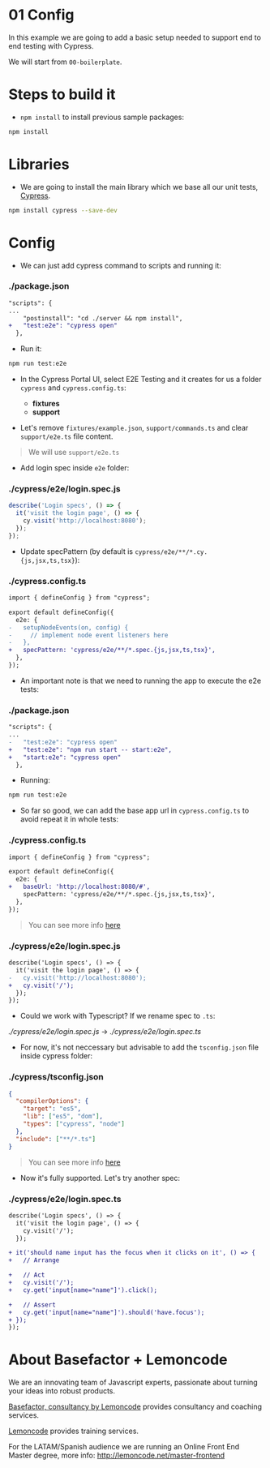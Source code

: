# 01 Config

In this example we are going to add a basic setup needed to support end to end testing with Cypress.

We will start from `00-boilerplate`.

# Steps to build it

- `npm install` to install previous sample packages:

```bash
npm install
```

# Libraries

- We are going to install the main library which we base all our unit tests, [Cypress](https://www.cypress.io/).

```bash
npm install cypress --save-dev
```

# Config

- We can just add cypress command to scripts and running it:

### ./package.json

```diff
"scripts": {
...
    "postinstall": "cd ./server && npm install",
+   "test:e2e": "cypress open"
  },
```

- Run it:

```bash
npm run test:e2e
```

- In the Cypress Portal UI, select E2E Testing and it creates for us a folder `cypress` and `cypress.config.ts`:

  - **fixtures**
  - **support**

- Let's remove `fixtures/example.json`, `support/commands.ts` and clear `support/e2e.ts` file content.

> We will use `support/e2e.ts`


- Add login spec inside `e2e` folder:

### ./cypress/e2e/login.spec.js

```javascript
describe('Login specs', () => {
  it('visit the login page', () => {
    cy.visit('http://localhost:8080');
  });
});
```

- Update specPattern (by default is `cypress/e2e/**/*.cy.{js,jsx,ts,tsx}`):

### ./cypress.config.ts

```diff
import { defineConfig } from "cypress";

export default defineConfig({
  e2e: {
-   setupNodeEvents(on, config) {
-     // implement node event listeners here
-   },
+   specPattern: 'cypress/e2e/**/*.spec.{js,jsx,ts,tsx}',
  },
});
```

- An important note is that we need to running the app to execute the e2e tests:

### ./package.json

```diff
"scripts": {
...
-   "test:e2e": "cypress open"
+   "test:e2e": "npm run start -- start:e2e",
+   "start:e2e": "cypress open"
  },
```

- Running:

```bash
npm run test:e2e

```

- So far so good, we can add the base app url in `cypress.config.ts` to avoid repeat it in whole tests:

### ./cypress.config.ts

```diff
import { defineConfig } from "cypress";

export default defineConfig({
  e2e: {
+   baseUrl: 'http://localhost:8080/#',
    specPattern: 'cypress/e2e/**/*.spec.{js,jsx,ts,tsx}',
  },
});
```

> You can see more info [here](https://docs.cypress.io/guides/references/configuration.html#Options)

### ./cypress/e2e/login.spec.js

```diff
describe('Login specs', () => {
  it('visit the login page', () => {
-   cy.visit('http://localhost:8080');
+   cy.visit('/');
  });
});

```

- Could we work with Typescript? If we rename spec to `.ts`:

_./cypress/e2e/login.spec.js_ -> _./cypress/e2e/login.spec.ts_

- For now, it's not neccessary but advisable to add the `tsconfig.json` file inside cypress folder:

### ./cypress/tsconfig.json

```json
{
  "compilerOptions": {
    "target": "es5",
    "lib": ["es5", "dom"],
    "types": ["cypress", "node"]
  },
  "include": ["**/*.ts"]
}

```

> You can see more info [here](https://docs.cypress.io/guides/tooling/typescript-support#Configure-tsconfig-json)

- Now it's fully supported. Let's try another spec:

### ./cypress/e2e/login.spec.ts

```diff
describe('Login specs', () => {
  it('visit the login page', () => {
    cy.visit('/');
  });

+ it('should name input has the focus when it clicks on it', () => {
+   // Arrange

+   // Act
+   cy.visit('/');
+   cy.get('input[name="name"]').click();

+   // Assert
+   cy.get('input[name="name"]').should('have.focus');
+ });
});

```

# About Basefactor + Lemoncode

We are an innovating team of Javascript experts, passionate about turning your ideas into robust products.

[Basefactor, consultancy by Lemoncode](http://www.basefactor.com) provides consultancy and coaching services.

[Lemoncode](http://lemoncode.net/services/en/#en-home) provides training services.

For the LATAM/Spanish audience we are running an Online Front End Master degree, more info: http://lemoncode.net/master-frontend
